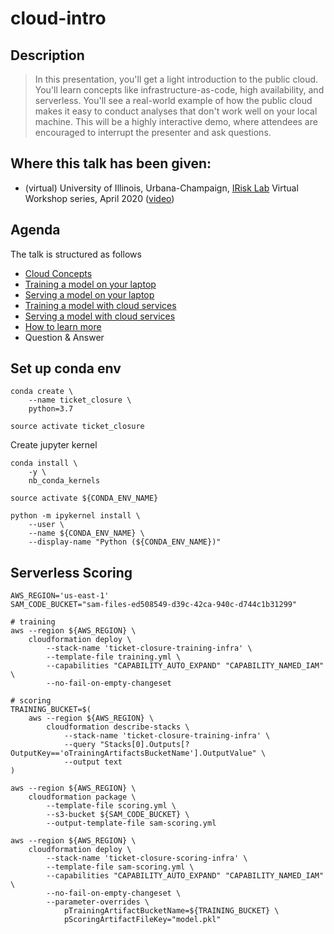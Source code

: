# cloud-intro

## Description

> In this presentation, you'll get a light introduction to the public cloud. You'll learn concepts like infrastructure-as-code, high availability, and serverless. You'll see a real-world example of how the public cloud makes it easy to conduct analyses that don't work well on your local machine. This will be a highly interactive demo, where attendees are encouraged to interrupt the presenter and ask questions.

## Where this talk has been given:

* (virtual) University of Illinois, Urbana-Champaign, [IRisk Lab](https://math.illinois.edu/illinois-risk-lab/home) Virtual Workshop series, April 2020 ([video](https://www.youtube.com/watch?v=495GqB_xcqE&feature=emb_title))

## Agenda

The talk is structured as follows

* [Cloud Concepts](./CLOUD-CONCEPTS.md)
* [Training a model on your laptop](./TRAIN-LOCAL.md)
* [Serving a model on your laptop](./SCORE-LOCAL.md)
* [Training a model with cloud services](./TRAIN-CLOUD.md)
* [Serving a model with cloud services](./SCORE-CLOUD.md)
* [How to learn more](./LEARN-CLOUD.md)
* Question & Answer

## Set up conda env

```shell
conda create \
    --name ticket_closure \
    python=3.7

source activate ticket_closure
```

Create jupyter kernel

```shell
conda install \
    -y \
    nb_conda_kernels

source activate ${CONDA_ENV_NAME}

python -m ipykernel install \
    --user \
    --name ${CONDA_ENV_NAME} \
    --display-name "Python (${CONDA_ENV_NAME})"
```

## Serverless Scoring

```shell
AWS_REGION='us-east-1'
SAM_CODE_BUCKET="sam-files-ed508549-d39c-42ca-940c-d744c1b31299"

# training
aws --region ${AWS_REGION} \
    cloudformation deploy \
        --stack-name 'ticket-closure-training-infra' \
        --template-file training.yml \
        --capabilities "CAPABILITY_AUTO_EXPAND" "CAPABILITY_NAMED_IAM" \
        --no-fail-on-empty-changeset

# scoring
TRAINING_BUCKET=$(
    aws --region ${AWS_REGION} \
        cloudformation describe-stacks \
            --stack-name 'ticket-closure-training-infra' \
            --query "Stacks[0].Outputs[?OutputKey=='oTrainingArtifactsBucketName'].OutputValue" \
            --output text
)

aws --region ${AWS_REGION} \
    cloudformation package \
        --template-file scoring.yml \
        --s3-bucket ${SAM_CODE_BUCKET} \
        --output-template-file sam-scoring.yml

aws --region ${AWS_REGION} \
    cloudformation deploy \
        --stack-name 'ticket-closure-scoring-infra' \
        --template-file sam-scoring.yml \
        --capabilities "CAPABILITY_AUTO_EXPAND" "CAPABILITY_NAMED_IAM" \
        --no-fail-on-empty-changeset \
        --parameter-overrides \
            pTrainingArtifactBucketName=${TRAINING_BUCKET} \
            pScoringArtifactFileKey="model.pkl"
```
